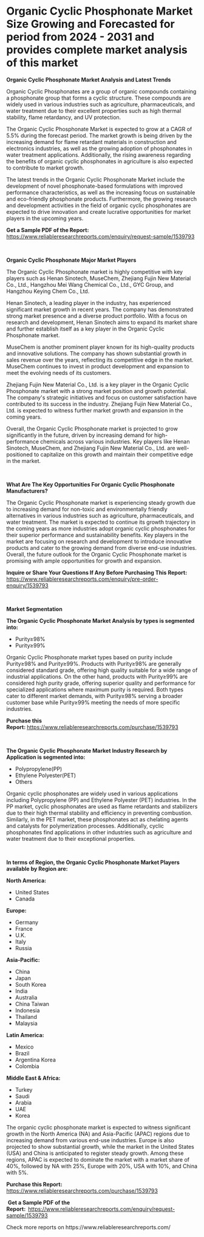 <p><h1>Organic Cyclic Phosphonate Market Size Growing and Forecasted for period from 2024 - 2031 and provides complete market analysis of this market</h1></p><p><strong>Organic Cyclic Phosphonate Market Analysis and Latest Trends</strong></p>
<p><p>Organic Cyclic Phosphonates are a group of organic compounds containing a phosphonate group that forms a cyclic structure. These compounds are widely used in various industries such as agriculture, pharmaceuticals, and water treatment due to their excellent properties such as high thermal stability, flame retardancy, and UV protection.</p><p>The Organic Cyclic Phosphonate Market is expected to grow at a CAGR of 5.5% during the forecast period. The market growth is being driven by the increasing demand for flame retardant materials in construction and electronics industries, as well as the growing adoption of phosphonates in water treatment applications. Additionally, the rising awareness regarding the benefits of organic cyclic phosphonates in agriculture is also expected to contribute to market growth.</p><p>The latest trends in the Organic Cyclic Phosphonate Market include the development of novel phosphonate-based formulations with improved performance characteristics, as well as the increasing focus on sustainable and eco-friendly phosphonate products. Furthermore, the growing research and development activities in the field of organic cyclic phosphonates are expected to drive innovation and create lucrative opportunities for market players in the upcoming years.</p></p>
<p><strong>Get a Sample PDF of the Report:&nbsp;</strong> <a href="https://www.reliableresearchreports.com/enquiry/request-sample/1539793">https://www.reliableresearchreports.com/enquiry/request-sample/1539793</a></p>
<p>&nbsp;</p>
<p><strong>Organic Cyclic Phosphonate Major Market Players</strong></p>
<p><p>The Organic Cyclic Phosphonate market is highly competitive with key players such as Henan Sinotech, MuseChem, Zhejiang Fujin New Material Co., Ltd., Hangzhou Mei Wang Chemical Co., Ltd., GYC Group, and Hangzhou Keying Chem Co., Ltd.</p><p>Henan Sinotech, a leading player in the industry, has experienced significant market growth in recent years. The company has demonstrated strong market presence and a diverse product portfolio. With a focus on research and development, Henan Sinotech aims to expand its market share and further establish itself as a key player in the Organic Cyclic Phosphonate market.</p><p>MuseChem is another prominent player known for its high-quality products and innovative solutions. The company has shown substantial growth in sales revenue over the years, reflecting its competitive edge in the market. MuseChem continues to invest in product development and expansion to meet the evolving needs of its customers.</p><p>Zhejiang Fujin New Material Co., Ltd. is a key player in the Organic Cyclic Phosphonate market with a strong market position and growth potential. The company's strategic initiatives and focus on customer satisfaction have contributed to its success in the industry. Zhejiang Fujin New Material Co., Ltd. is expected to witness further market growth and expansion in the coming years.</p><p>Overall, the Organic Cyclic Phosphonate market is projected to grow significantly in the future, driven by increasing demand for high-performance chemicals across various industries. Key players like Henan Sinotech, MuseChem, and Zhejiang Fujin New Material Co., Ltd. are well-positioned to capitalize on this growth and maintain their competitive edge in the market.</p></p>
<p>&nbsp;</p>
<p><strong>What Are The Key Opportunities For Organic Cyclic Phosphonate Manufacturers?</strong></p>
<p><p>The Organic Cyclic Phosphonate market is experiencing steady growth due to increasing demand for non-toxic and environmentally friendly alternatives in various industries such as agriculture, pharmaceuticals, and water treatment. The market is expected to continue its growth trajectory in the coming years as more industries adopt organic cyclic phosphonates for their superior performance and sustainability benefits. Key players in the market are focusing on research and development to introduce innovative products and cater to the growing demand from diverse end-use industries. Overall, the future outlook for the Organic Cyclic Phosphonate market is promising with ample opportunities for growth and expansion.</p></p>
<p><strong>Inquire or Share Your Questions If Any Before Purchasing This Report:</strong> <a href="https://www.reliableresearchreports.com/enquiry/pre-order-enquiry/1539793">https://www.reliableresearchreports.com/enquiry/pre-order-enquiry/1539793</a></p>
<p>&nbsp;</p>
<p><strong>Market Segmentation</strong></p>
<p><strong>The Organic Cyclic Phosphonate Market Analysis by types is segmented into:</strong></p>
<p><ul><li>Purity≥98%</li><li>Purity≥99%</li></ul></p>
<p><p>Organic Cyclic Phosphonate market types based on purity include Purity≥98% and Purity≥99%. Products with Purity≥98% are generally considered standard grade, offering high quality suitable for a wide range of industrial applications. On the other hand, products with Purity≥99% are considered high purity grade, offering superior quality and performance for specialized applications where maximum purity is required. Both types cater to different market demands, with Purity≥98% serving a broader customer base while Purity≥99% meeting the needs of more specific industries.</p></p>
<p><strong>Purchase this Report:&nbsp;</strong><a href="https://www.reliableresearchreports.com/purchase/1539793">https://www.reliableresearchreports.com/purchase/1539793</a></p>
<p>&nbsp;</p>
<p><strong>The Organic Cyclic Phosphonate Market Industry Research by Application is segmented into:</strong></p>
<p><ul><li>Polypropylene(PP)</li><li>Ethylene Polyester(PET)</li><li>Others</li></ul></p>
<p><p>Organic cyclic phosphonates are widely used in various applications including Polypropylene (PP) and Ethylene Polyester (PET) industries. In the PP market, cyclic phosphonates are used as flame retardants and stabilizers due to their high thermal stability and efficiency in preventing combustion. Similarly, in the PET market, these phosphonates act as chelating agents and catalysts for polymerization processes. Additionally, cyclic phosphonates find applications in other industries such as agriculture and water treatment due to their exceptional properties.</p></p>
<p>&nbsp;</p>
<p><strong>In terms of Region, the Organic Cyclic Phosphonate Market Players available by Region are:</strong></p>
<p>
    <p> <strong> North America: </strong>
        <ul>
            <li>United States</li>
            <li>Canada</li>
        </ul>
        </p> 
    <p> <strong> Europe: </strong>
        <ul>
            <li>Germany</li>
            <li>France</li>
            <li>U.K.</li>
            <li>Italy</li>
            <li>Russia</li>
        </ul>
        </p> 
    <p> <strong> Asia-Pacific: </strong>
        <ul>
            <li>China</li>
            <li>Japan</li>
            <li>South Korea</li>
            <li>India</li>
            <li>Australia</li>
            <li>China Taiwan</li>
            <li>Indonesia</li>
            <li>Thailand</li>
            <li>Malaysia</li>
        </ul>
        </p> 
    <p> <strong> Latin America: </strong>
        <ul>
            <li>Mexico</li>
            <li>Brazil</li>
            <li>Argentina Korea</li>
            <li>Colombia</li>
        </ul>
        </p> 
    <p> <strong> Middle East & Africa: </strong>
        <ul>
            <li>Turkey</li>
            <li>Saudi</li>
            <li>Arabia</li>
            <li>UAE</li>
            <li>Korea</li>
        </ul>
    </p>
    </p>
<p><p>The organic cyclic phosphonate market is expected to witness significant growth in the North America (NA) and Asia-Pacific (APAC) regions due to increasing demand from various end-use industries. Europe is also projected to show substantial growth, while the market in the United States (USA) and China is anticipated to register steady growth. Among these regions, APAC is expected to dominate the market with a market share of 40%, followed by NA with 25%, Europe with 20%, USA with 10%, and China with 5%.</p></p>
<p><strong>Purchase this Report: </strong><a href="https://www.reliableresearchreports.com/purchase/1539793">https://www.reliableresearchreports.com/purchase/1539793</a></p>
<p>&nbsp;<strong>Get a Sample PDF of the Report:&nbsp;&nbsp;</strong><a href="https://www.reliableresearchreports.com/enquiry/request-sample/1539793">https://www.reliableresearchreports.com/enquiry/request-sample/1539793</a></p>
<p><strong></strong></p>
<p>Check more reports on https://www.reliableresearchreports.com/</p>